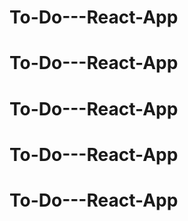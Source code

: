 # To-Do---React-App
# To-Do---React-App
# To-Do---React-App
# To-Do---React-App
# To-Do---React-App
